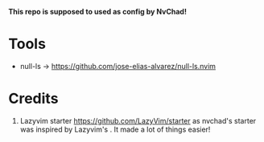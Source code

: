 **This repo is supposed to used as config by NvChad!**

# Tools

- null-ls -> https://github.com/jose-elias-alvarez/null-ls.nvim

# Credits

1) Lazyvim starter https://github.com/LazyVim/starter as nvchad's starter was inspired by Lazyvim's . It made a lot of things easier!
